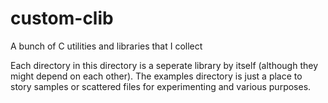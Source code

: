 custom-clib
===========

A bunch of C utilities and libraries that I collect

Each directory in this directory is a seperate library
by itself (although they might depend on each other).
The examples directory is just a place to story samples or
scattered files for experimenting and various purposes.
